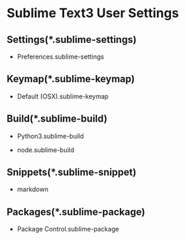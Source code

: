 # Sublime Text3 User Settings


## Settings(\*.sublime-settings)

- Preferences.sublime-settings

## Keymap(\*.sublime-keymap)

- Default (OSX).sublime-keymap

## Build(\*.sublime-build)

- Python3.sublime-build

- node.sublime-build

## Snippets(\*.sublime-snippet)

- markdown

## Packages(\*.sublime-package)

- Package Control.sublime-package